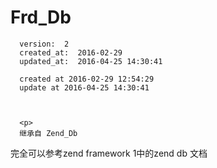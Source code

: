 # Frd_Db

      version:  2
      created_at:  2016-02-29
      updated_at:  2016-04-25 14:30:41

      created at 2016-02-29 12:54:29 
      update at 2016-04-25 14:30:41



      <p>
      继承自 Zend_Db
完全可以参考zend framework 1中的zend db 文档
      </p>

  
